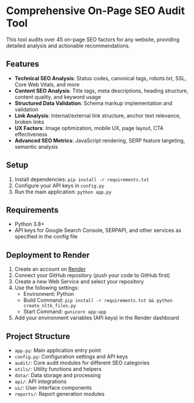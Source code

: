 # Comprehensive On-Page SEO Audit Tool

This tool audits over 45 on-page SEO factors for any website, providing detailed analysis and actionable recommendations.

## Features

- **Technical SEO Analysis**: Status codes, canonical tags, robots.txt, SSL, Core Web Vitals, and more
- **Content SEO Analysis**: Title tags, meta descriptions, heading structure, content quality, and keyword usage
- **Structured Data Validation**: Schema markup implementation and validation
- **Link Analysis**: Internal/external link structure, anchor text relevance, broken links
- **UX Factors**: Image optimization, mobile UX, page layout, CTA effectiveness
- **Advanced SEO Metrics**: JavaScript rendering, SERP feature targeting, semantic analysis

## Setup

1. Install dependencies: `pip install -r requirements.txt`
2. Configure your API keys in `config.py`
3. Run the main application: `python app.py`

## Requirements

- Python 3.8+
- API keys for Google Search Console, SERPAPI, and other services as specified in the config file

## Deployment to Render

1. Create an account on [Render](https://render.com/)
2. Connect your GitHub repository (push your code to GitHub first)
3. Create a new Web Service and select your repository
4. Use the following settings:
   - Environment: Python
   - Build Command: `pip install -r requirements.txt && python create_nltk_files.py`
   - Start Command: `gunicorn app:app`
5. Add your environment variables (API keys) in the Render dashboard

## Project Structure

- `app.py`: Main application entry point
- `config.py`: Configuration settings and API keys
- `audit/`: Core audit modules for different SEO categories
- `utils/`: Utility functions and helpers
- `data/`: Data storage and processing
- `api/`: API integrations
- `ui/`: User interface components
- `reports/`: Report generation modules
